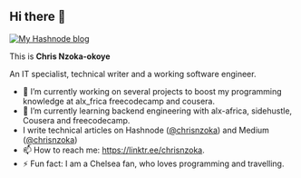 ## Hi there 👋

<a href="https://chrisnzoka.hashnode.dev" target="_blank"><img src="https://pbs.twimg.com/profile_banners/2784168309/1645451719/600x200" alt="My Hashnode blog"/></a>

This is **Chris Nzoka-okoye**

An IT specialist, technical writer and a working software engineer.

- 🔭 I’m currently working on several projects to boost my programming knowledge at alx_frica freecodecamp and cousera.
- 🌱 I’m currently learning backend engineering with alx-africa, sidehustle, Cousera and freecodecamp.
- I write technical articles on Hashnode (<a href="https://chrisnzoka.hashnode.dev" target="_blank">@chrisnzoka</a>) and Medium (<a href="https://chrisnzoka.medium.com" target="_blank">@chrisnzoka</a>)
- 📫 How to reach me: https://linktr.ee/chrisnzoka.
- ⚡ Fun fact: I am a Chelsea fan, who loves programming and travelling.
